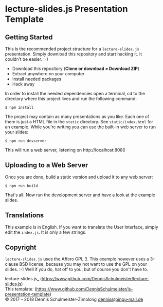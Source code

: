 lecture-slides.js Presentation Template
=======================================

Getting Started
---------------

This is the recommended project structure for a `lecture-slides.js` presentation.
Simply download this repository and start hacking it. It couldn't be easier. :-)

 * Download this repository (__Clone or download » Download ZIP__)
 * Extract anywhere on your computer
 * Install needed packages
 * Hack away

In order to install the needed dependencies open a terminal, cd to the directory
where this project lives and run the following command:

    $ npm install

The project may contain as many presentations as you like. Each one of them is
just a HTML file in the `static` directory. See `static/index.html` for an example.
While you're writing you can use the built-in web server to run your slides:

    $ npm run devserver

This will run a web server, listening on http://localhost:8080

Uploading to a Web Server
-------------------------

Once you are done, build a static version and upload it to any web server:

    $ npm run build

That's all. Now run the development server and have a look at the example slides.

Translations
------------

This example is in English. If you want to translate the User Interface, simply
edit the `index.js`. It is only a few strings.

Copyright
---------

`lecture-slides.js` uses the Affero GPL 3. This example however uses a
3-clause BSD license, because you may not want to use the GPL on your slides.
:-) Well if you do, hat off to you, but of course you don't have to.

lecture-slides.js_ (https://www.github.com/DennisSchulmeister/lecture-slides.js) <br/>
This template: (https://www.github.com/DennisSchulmeister/ls-presentation-template) <br/>
© 2017 – 2018 Dennis Schulmeister-Zimolong <dennis@pingu-mail.de>

